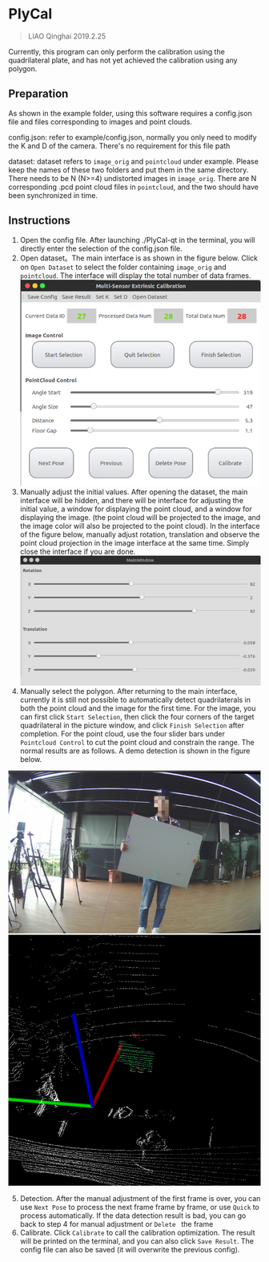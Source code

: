 # PlyCal
> LIAO Qinghai  2019.2.25


Currently, this program can only perform the calibration using the quadrilateral plate, and has not yet achieved the calibration using any polygon.

## Preparation  
As shown in the example folder, using this software requires a config.json file and files corresponding to images and point clouds.

config.json: refer to example/config.json, normally you only need to modify the K and D of the camera. There's no requirement for this file path

dataset: dataset refers to `image_orig` and `pointcloud` under example. Please keep the names of these two folders and put them in the same directory. There needs to be N (N>=4) undistorted images in `image_orig`. There are N corresponding .pcd point cloud files in `pointcloud`, and the two should have been synchronized in time. 

## Instructions
1. Open the config file. After launching ./PlyCal-qt in the terminal, you will directly enter the selection of the config.json file. 
2. Open dataset。The main interface is as shown in the figure below. Click on `Open Dataset` to select the folder containing `image_orig` and `pointcloud`. The interface will display the total number of data frames. 
   ![main](./main.png)
3. Manually adjust the initial values. After opening the dataset, the main interface will be hidden, and there will be interface for adjusting the initial value, a window for displaying the point cloud, and a window for displaying the image. (the point cloud will be projected to the image, and the image color will also be projected to the point cloud). In the interface of the figure below, manually adjust rotation, translation and observe the point cloud projection in the image interface at the same time. Simply close the interface if you are done. 
   ![init](./init.png)
4. Manually select the polygon. After returning to the main interface, currently it is still not possible to automatically detect quadrilaterals in both the point cloud and the image for the first time. For the image, you can first click `Start Selection`, then click the four corners of the target quadrilateral in the picture window, and click `Finish Selection` after completion. For the point cloud, use the four slider bars under `Pointcloud Control` to cut the point cloud and constrain the range. The normal results are as follows. A demo detection is shown in the figure below.

![img](./img.jpg)
![pc](./pc.png)

5. Detection. After the manual adjustment of the first frame is over, you can use `Next Pose` to process the next frame frame by frame, or use `Quick` to process automatically. If the data detection result is bad, you can go back to step 4 for manual adjustment or `Delete ` the frame
6. Calibrate. Click `Calibrate` to call the calibration optimization. The result will be printed on the terminal, and you can also click `Save Result`. The config file can also be saved (it will overwrite the previous config). 